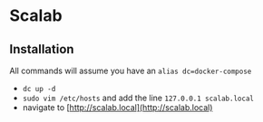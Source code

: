 # Scalab

## Installation

All commands will assume you have an `alias dc=docker-compose`

- `dc up -d`
- `sudo vim /etc/hosts` and add the line `127.0.0.1 scalab.local`
- navigate to [http://scalab.local](http://scalab.local)

